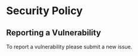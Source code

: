 # Security Policy

## Reporting a Vulnerability

To report a vulnerability please submit a new issue.
